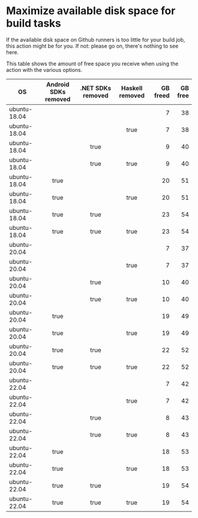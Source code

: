 # Maximize available disk space for build tasks

If the available disk space on Github runners is too little for your build job, this action might be for you.
If not: please go on, there's nothing to see here.

This table shows the amount of free space you receive when using the action with the various options.

OS | Android SDKs removed | .NET SDKs removed | Haskell removed | GB freed | GB free
---|:--------------------:|:-----------------:|:---------------:|---------:|-------:
ubuntu-18.04 |  |  |  | 7 | 38
ubuntu-18.04 |  |  | true | 7 | 38
ubuntu-18.04 |  | true |  | 9 | 40
ubuntu-18.04 |  | true | true | 9 | 40
ubuntu-18.04 | true |  |  | 20 | 51
ubuntu-18.04 | true |  | true | 20 | 51
ubuntu-18.04 | true | true |  | 23 | 54
ubuntu-18.04 | true | true | true | 23 | 54
ubuntu-20.04 |  |  |  | 7 | 37
ubuntu-20.04 |  |  | true | 7 | 37
ubuntu-20.04 |  | true |  | 10 | 40
ubuntu-20.04 |  | true | true | 10 | 40
ubuntu-20.04 | true |  |  | 19 | 49
ubuntu-20.04 | true |  | true | 19 | 49
ubuntu-20.04 | true | true |  | 22 | 52
ubuntu-20.04 | true | true | true | 22 | 52
ubuntu-22.04 |  |  |  | 7 | 42
ubuntu-22.04 |  |  | true | 7 | 42
ubuntu-22.04 |  | true |  | 8 | 43
ubuntu-22.04 |  | true | true | 8 | 43
ubuntu-22.04 | true |  |  | 18 | 53
ubuntu-22.04 | true |  | true | 18 | 53
ubuntu-22.04 | true | true |  | 19 | 54
ubuntu-22.04 | true | true | true | 19 | 54
